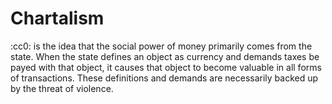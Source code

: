 # Chartalism
:cc0:
is the idea that the social power of money primarily comes from the state. When the state defines an object as currency and demands taxes be payed with that object, it causes that object to become valuable in all forms of transactions. These definitions and demands are necessarily backed up by the threat of violence.
